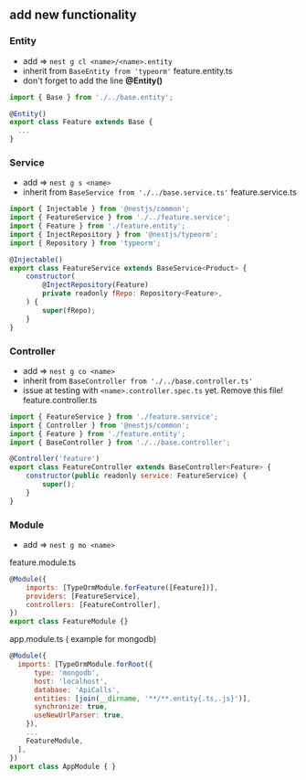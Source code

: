 ## add new functionality
### Entity
- add => ```nest g cl <name>/<name>.entity```
- inherit from ```BaseEntity from 'typeorm'```
feature.entity.ts
- don't forget to add the line **@Entity()**
```js
import { Base } from './../base.entity';

@Entity()
export class Feature extends Base {
  ...
}
```

### Service
- add => ```nest g s <name>```
- inherit from ```BaseService from './../base.service.ts'```
feature.service.ts
```js
import { Injectable } from '@nestjs/common';
import { FeatureService } from './../feature.service';
import { Feature } from './feature.entity';
import { InjectRepository } from '@nestjs/typeorm';
import { Repository } from 'typeorm';

@Injectable()
export class FeatureService extends BaseService<Product> {
    constructor(
        @InjectRepository(Feature)
        private readonly fRepo: Repository<Feature>,
    ) {
        super(fRepo);
    }
}
```

### Controller
- add => ```nest g co <name>```
- inherit from ```BaseController from './../base.controller.ts'```
- issue at testing with ```<name>.controller.spec.ts``` yet. Remove this file!
feature.controller.ts
```js
import { FeatureService } from './feature.service';
import { Controller } from '@nestjs/common';
import { Feature } from './feature.entity';
import { BaseController } from './../base.controller';

@Controller('feature')
export class FeatureController extends BaseController<Feature> {
    constructor(public readonly service: FeatureService) {
        super();
    }
}
```

### Module
- add => ```nest g mo <name>```

feature.module.ts
```js
@Module({
    imports: [TypeOrmModule.forFeature([Feature])],
    providers: [FeatureService],
    controllers: [FeatureController],
})
export class FeatureModule {}
```

app.module.ts ( example for mongodb)
```js
@Module({
  imports: [TypeOrmModule.forRoot({
      type: 'mongodb',
      host: 'localhost',
      database: 'ApiCalls',
      entities: [join(__dirname, '**/**.entity{.ts,.js}')],
      synchronize: true,
      useNewUrlParser: true,
    }),
    ...
    FeatureModule,
  ],
})
export class AppModule { }
```